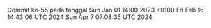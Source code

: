 Commit ke-55 pada tanggal Sun Jan 01 14:00 2023 +0100
Fri Feb 16 14:43:06 UTC 2024
Sun Apr  7 07:08:35 UTC 2024
